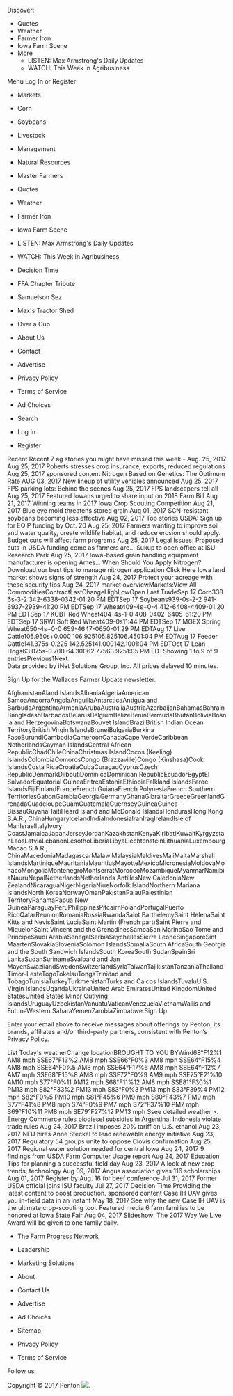 Discover:

*   Quotes
*   Weather
*   Farmer Iron
*   Iowa Farm Scene
*   More
    *   LISTEN: Max Armstrong's Daily Updates
    *   WATCH: This Week in Agribusiness

Menu Log In or Register

*   Markets
*   Corn
*   Soybeans
*   Livestock
*   Management
*   Natural Resources
*   Master Farmers

*   Quotes
*   Weather
*   Farmer Iron
*   Iowa Farm Scene
*   LISTEN: Max Armstrong's Daily Updates
*   WATCH: This Week in Agribusiness

*   Decision Time
*   FFA Chapter Tribute
*   Samuelson Sez
*   Max's Tractor Shed
*   Over a Cup
*   About Us
*   Contact
*   Advertise
*   Privacy Policy
*   Terms of Service
*   Ad Choices

*   Search
*   Log In
*   Register

Recent Recent 7 ag stories you might have missed this week - Aug. 25, 2017 Aug 25, 2017 Roberts stresses crop insurance, exports, reduced regulations Aug 25, 2017 sponsored content Nitrogen Based on Genetics: The Optimum Rate AUG 03, 2017 New lineup of utility vehicles announced Aug 25, 2017 FPS parking lots: Behind the scenes Aug 25, 2017 FPS landscapers tell all Aug 25, 2017 Featured Iowans urged to share input on 2018 Farm Bill Aug 21, 2017 Winning teams in 2017 Iowa Crop Scouting Competition Aug 21, 2017 Blue eye mold threatens stored grain Aug 01, 2017 SCN-resistant soybeans becoming less effective Aug 02, 2017 Top stories USDA: Sign up for EQIP funding by Oct. 20 Aug 25, 2017 Farmers wanting to improve soil and water quality, create wildlife habitat, and reduce erosion should apply. Budget cuts will affect farm programs Aug 25, 2017 Legal Issues: Proposed cuts in USDA funding come as farmers are... Sukup to open office at ISU Research Park Aug 25, 2017 Iowa-based grain handling equipment manufacturer is opening Ames... When Should You Apply Nitrogen? Download our best tips to manage nitrogen application Click Here Iowa land market shows signs of strength Aug 24, 2017 Protect your acreage with these security tips Aug 24, 2017 market overviewMarkets:View All CommoditiesContractLastChangeHighLowOpen Last TradeSep 17 Corn338-6s-3-2 342-6338-0342-01:20 PM EDTSep 17 Soybeans939-0s-2-2 941-6937-2939-41:20 PM EDTSep 17 Wheat409-4s+0-4 412-6408-4409-01:20 PM EDTSep 17 KCBT Red Wheat404-4s-1-0 408-0402-6405-61:20 PM EDTSep 17 SRWI Soft Red Wheat409-0s11:44 PM EDTSep 17 MGEX Spring Wheat650-4s+0-0 659-4647-0650-01:29 PM EDTAug 17 Live Cattle105.950s+0.000 106.925105.825106.4501:04 PM EDTAug 17 Feeder Cattle141.375s-0.225 142.525141.000142.1001:04 PM EDTOct 17 Lean Hogs63.075s-0.700 64.30062.77563.9251:05 PM EDTShowing 1 to 9 of 9 entriesPrevious1Next  
Data provided by iNet Solutions Group, Inc. All prices delayed 10 minutes.

Sign Up for the Wallaces Farmer Update newsletter.

AfghanistanAland IslandsAlbaniaAlgeriaAmerican SamoaAndorraAngolaAnguillaAntarcticaAntigua and BarbudaArgentinaArmeniaArubaAustraliaAustriaAzerbaijanBahamasBahrainBangladeshBarbadosBelarusBelgiumBelizeBeninBermudaBhutanBoliviaBosnia and HerzegovinaBotswanaBouvet IslandBrazilBritish Indian Ocean TerritoryBritish Virgin IslandsBruneiBulgariaBurkina FasoBurundiCambodiaCameroonCanadaCape VerdeCaribbean NetherlandsCayman IslandsCentral African RepublicChadChileChinaChristmas IslandCocos (Keeling) IslandsColombiaComorosCongo (Brazzaville)Congo (Kinshasa)Cook IslandsCosta RicaCroatiaCubaCuraçaoCyprusCzech RepublicDenmarkDjiboutiDominicaDominican RepublicEcuadorEgyptEl SalvadorEquatorial GuineaEritreaEstoniaEthiopiaFalkland IslandsFaroe IslandsFijiFinlandFranceFrench GuianaFrench PolynesiaFrench Southern TerritoriesGabonGambiaGeorgiaGermanyGhanaGibraltarGreeceGreenlandGrenadaGuadeloupeGuamGuatemalaGuernseyGuineaGuinea-BissauGuyanaHaitiHeard Island and McDonald IslandsHondurasHong Kong S.A.R., ChinaHungaryIcelandIndiaIndonesiaIranIraqIrelandIsle of ManIsraelItalyIvory CoastJamaicaJapanJerseyJordanKazakhstanKenyaKiribatiKuwaitKyrgyzstanLaosLatviaLebanonLesothoLiberiaLibyaLiechtensteinLithuaniaLuxembourgMacao S.A.R., ChinaMacedoniaMadagascarMalawiMalaysiaMaldivesMaliMaltaMarshall IslandsMartiniqueMauritaniaMauritiusMayotteMexicoMicronesiaMoldovaMonacoMongoliaMontenegroMontserratMoroccoMozambiqueMyanmarNamibiaNauruNepalNetherlandsNetherlands AntillesNew CaledoniaNew ZealandNicaraguaNigerNigeriaNiueNorfolk IslandNorthern Mariana IslandsNorth KoreaNorwayOmanPakistanPalauPalestinian TerritoryPanamaPapua New GuineaParaguayPeruPhilippinesPitcairnPolandPortugalPuerto RicoQatarReunionRomaniaRussiaRwandaSaint BarthélemySaint HelenaSaint Kitts and NevisSaint LuciaSaint Martin (French part)Saint Pierre and MiquelonSaint Vincent and the GrenadinesSamoaSan MarinoSao Tome and PrincipeSaudi ArabiaSenegalSerbiaSeychellesSierra LeoneSingaporeSint MaartenSlovakiaSloveniaSolomon IslandsSomaliaSouth AfricaSouth Georgia and the South Sandwich IslandsSouth KoreaSouth SudanSpainSri LankaSudanSurinameSvalbard and Jan MayenSwazilandSwedenSwitzerlandSyriaTaiwanTajikistanTanzaniaThailandTimor-LesteTogoTokelauTongaTrinidad and TobagoTunisiaTurkeyTurkmenistanTurks and Caicos IslandsTuvaluU.S. Virgin IslandsUgandaUkraineUnited Arab EmiratesUnited KingdomUnited StatesUnited States Minor Outlying IslandsUruguayUzbekistanVanuatuVaticanVenezuelaVietnamWallis and FutunaWestern SaharaYemenZambiaZimbabwe Sign Up

Enter your email above to receive messages about offerings by Penton, its brands, affiliates and/or third-party partners, consistent with Penton’s Privacy Policy.

List Today's weatherChange locationBROUGHT TO YOU BYWind68°F12%1 AM8 mph SSE67°F13%2 AM8 mph SSE66°F0%3 AM8 mph SSE64°F15%4 AM8 mph SSE64°F0%5 AM8 mph SSE64°F17%6 AM8 mph SSE64°F12%7 AM7 mph SSE68°F15%8 AM8 mph SSE72°F0%9 AM9 mph SSE75°F21%10 AM10 mph S77°F0%11 AM12 mph S68°F11%12 AM8 mph SSE81°F30%1 PM13 mph S82°F33%2 PM13 mph S83°F0%3 PM13 mph S83°F39%4 PM12 mph S82°F0%5 PM10 mph S81°F45%6 PM9 mph S80°F43%7 PM9 mph S77°F41%8 PM8 mph S74°F0%9 PM7 mph S72°F37%10 PM7 mph S69°F10%11 PM8 mph SE79°F27%12 PM13 mph Ssee detailed weather >. Energy Commerce rules biodiesel subsidies in Argentina, Indonesia violate trade rules Aug 24, 2017 Brazil imposes 20% tariff on U.S. ethanol Aug 23, 2017 NFU hires Anne Steckel to lead renewable energy initiative Aug 23, 2017 Regulatory 54 groups unite to oppose Clovis confirmation Aug 25, 2017 Regional water solution needed for central Iowa Aug 24, 2017 9 findings from USDA Farm Computer Usage report Aug 24, 2017 Education Tips for planning a successful field day Aug 23, 2017 A look at new crop trends, technology Aug 09, 2017 Angus association gives 116 scholarships Aug 01, 2017 Register by Aug. 16 for beef conference Jul 31, 2017 Former USDA official joins ISU faculty Jul 27, 2017 Decision Time Providing the latest content to boost production. sponsored content Case IH UAV gives you in-field data in an instant May 18, 2017 See why the new Case IH UAV is the ultimate crop-scouting tool. Featured media 6 farm families to be honored at Iowa State Fair Aug 04, 2017 Slideshow: The 2017 Way We Live Award will be given to one family daily.

*   The Farm Progress Network
*   Leadership
*   Marketing Solutions
*   About
*   Contact Us

*   Advertise
*   Ad Choices
*   Sitemap
*   Privacy Policy
*   Terms of Service

Follow us:

Copyright © 2017 Penton <img src="https://api.b2c.com/api/noscript-315re7h65uhsyo963dv.gif">.